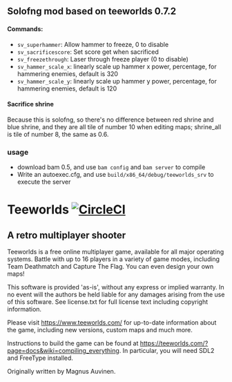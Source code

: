 ## Solofng mod based on teeworlds 0.7.2

#### Commands:
- `sv_superhammer`: Allow hammer to freeze, 0 to disable
- `sv_sacrificescore`: Set score get when sacrificed
- `sv_freezethrough`: Laser through freeze player (0 to disable)
- `sv_hammer_scale_x`: linearly scale up hammer x power, percentage, for hammering enemies, default is 320
- `sv_hammer_scale_y`: linearly scale up hammer y power, percentage, for hammering enemies, default is 120

#### Sacrifice shrine

Because this is solofng, so there's no difference between red shrine and blue shrine, and they are all tile of number 10 when editing maps; shrine_all is tile of number 8, the same as 0.6.

### usage
- download bam 0.5, and use `bam config` and `bam server` to compile
- Write an autoexec.cfg, and use `build/x86_64/debug/teeworlds_srv` to execute the server

Teeworlds [![CircleCI](https://circleci.com/gh/teeworlds/teeworlds.svg?style=svg)](https://circleci.com/gh/teeworlds/teeworlds)
=========

A retro multiplayer shooter
---------------------------

Teeworlds is a free online multiplayer game, available for all major
operating systems. Battle with up to 16 players in a variety of game
modes, including Team Deathmatch and Capture The Flag. You can even
design your own maps!

This software is provided 'as-is', without any express or implied
warranty. In no event will the authors be held liable for any damages
arising from the use of this software. See license.txt for full license
text including copyright information.

Please visit https://www.teeworlds.com/ for up-to-date information about
the game, including new versions, custom maps and much more.

Instructions to build the game can be found at 
https://teeworlds.com/?page=docs&wiki=compiling_everything. In
particular, you will need SDL2 and FreeType installed.

Originally written by Magnus Auvinen.
